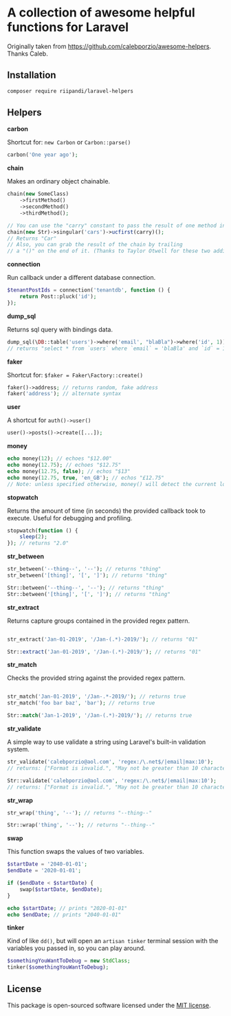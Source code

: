 # A collection of awesome helpful functions for Laravel

Originally taken from <https://github.com/calebporzio/awesome-helpers>. Thanks Caleb.

## Installation

```bash
composer require riipandi/laravel-helpers
```

## Helpers

**carbon**

Shortcut for: `new Carbon` or `Carbon::parse()`
``` php
carbon('One year ago');
```

**chain**

Makes an ordinary object chainable.
```php
chain(new SomeClass)
    ->firstMethod()
    ->secondMethod()
    ->thirdMethod();

// You can use the "carry" constant to pass the result of one method into the other:
chain(new Str)->singular('cars')->ucfirst(carry)();
// Returns "Car"
// Also, you can grab the result of the chain by trailing
// a "()" on the end of it. (Thanks to Taylor Otwell for these two additions)
```

**connection**

Run callback under a different database connection.

```php
$tenantPostIds = connection('tenantdb', function () {
    return Post::pluck('id');
});
```

**dump_sql**

Returns sql query with bindings data.
```php
dump_sql(\DB::table('users')->where('email', "blaBla")->where('id', 1));
// returns "select * from `users` where `email` = 'blaBla' and `id` = 1"
```


**faker**

Shortcut for: `$faker = Faker\Factory::create()`
``` php
faker()->address; // returns random, fake address
faker('address'); // alternate syntax
```


**user**

A shortcut for `auth()->user()`
```php
user()->posts()->create([...]);
```

**money**

```php
echo money(12); // echoes "$12.00"
echo money(12.75); // echoes "$12.75"
echo money(12.75, false); // echos "$13"
echo money(12.75, true, 'en_GB'); // echos "£12.75"
// Note: unless specified otherwise, money() will detect the current locale.
```

**stopwatch**

Returns the amount of time (in seconds) the provided callback took to execute. Useful for debugging and profiling.
```php
stopwatch(function () {
    sleep(2);
}); // returns "2.0"
```

**str_between**

```php
str_between('--thing--', '--'); // returns "thing"
str_between('[thing]', '[', ']'); // returns "thing"

Str::between('--thing--', '--'); // returns "thing"
Str::between('[thing]', '[', ']'); // returns "thing"
```

**str_extract**

Returns capture groups contained in the provided regex pattern.
```php

str_extract('Jan-01-2019', '/Jan-(.*)-2019/'); // returns "01"

Str::extract('Jan-01-2019', '/Jan-(.*)-2019/'); // returns "01"

```

**str_match**

Checks the provided string against the provided regex pattern.
```php

str_match('Jan-01-2019', '/Jan-.*-2019/'); // returns true
str_match('foo bar baz', 'bar'); // returns true

Str::match('Jan-1-2019', '/Jan-(.*)-2019/'); // returns true

```

**str_validate**

A simple way to use validate a string using Laravel's built-in validation system.
```php
str_validate('calebporzio@aol.com', 'regex:/\.net$/|email|max:10');
// returns: ["Format is invalid.", "May not be greater than 10 characters."]

Str::validate('calebporzio@aol.com', 'regex:/\.net$/|email|max:10');
// returns: ["Format is invalid.", "May not be greater than 10 characters."]
```


**str_wrap**

```php
str_wrap('thing', '--'); // returns "--thing--"

Str::wrap('thing', '--'); // returns "--thing--"
```

**swap**

This function swaps the values of two variables.

```php
$startDate = '2040-01-01';
$endDate = '2020-01-01';

if ($endDate < $startDate) {
    swap($startDate, $endDate);
}

echo $startDate; // prints "2020-01-01"
echo $endDate; // prints "2040-01-01"
```

**tinker**

Kind of like `dd()`, but will open an `artisan tinker` terminal session with the variables you passed in,
so you can play around.

```php
$somethingYouWantToDebug = new StdClass;
tinker($somethingYouWantToDebug);
```

## License

This package is open-sourced software licensed under the [MIT license](license.txt).
